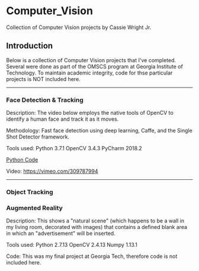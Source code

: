 # Computer_Vision
Collection of Computer Vision projects by Cassie Wright Jr.

## Introduction
Below is a collection of Computer Vision projects that I've completed. Several were done as part of the OMSCS program at Georgia Institute of Technology. To maintain academic integrity, code for thse particular projects is NOT included here.

-----

### Face Detection & Tracking
Description: The video below employs the native tools of OpenCV to identify a human face and track it as it moves.

Methodology: Fast face detection using deep learning, Caffe, and the Single Shot Detector framework.

Tools used: Python 3.7.1
            OpenCV 3.4.3
            PyCharm 2018.2

[Python Code](https://github.com/cwright91767/Computer_Vision/blob/master/face_detector_video.py)

Video:  https://vimeo.com/309787994

-----



### Object Tracking


### Augmented Reality
Description: This shows a "natural scene" (which happens to be a wall in my living room, decorated with images) that contains a defined blank area in which an "advertisement" will be inserted.

Tools used: Python 2.7.13
            OpenCV 2.4.13
            Numpy 1.13.1

Code: This was my final project at Georgia Tech, therefore code is not included here.

